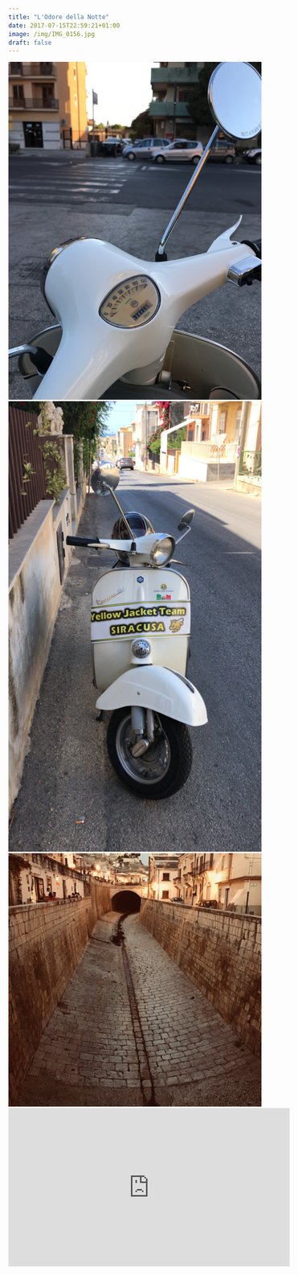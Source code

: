 ```yaml
---
title: "L'Odore della Notte"
date: 2017-07-15T22:59:21+01:00
image: /img/IMG_0156.jpg
draft: false
---
```



<img src="/img/IMG0149.jpg" class="img-responsive">
<img src="/img/IMG0161.jpg" class="img-responsive" rotate="90">
<img src="/img/IMG0166.jpg" class="img-responsive">
<div class="embed-responsive embed-responsive-16by9"><iframe width='560' height='315' src='https://www.youtube-nocookie.com/embed/BU75qAsSGt4?rel=0&showinfo=0' frameborder='0' allowfullscreen></iframe></div>